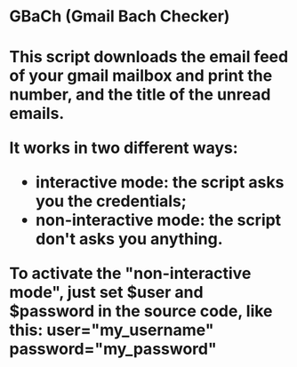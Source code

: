 <h1>GBaCh (Gmail Bach Checker) <h1> <h3is a Bash script that shows you how many unread
emails you have, and their title.</h3>

This script downloads the email feed of your gmail mailbox and print
the number, and the title of the unread emails.



It works in two different ways:
- interactive mode: the script asks you the credentials;
- non-interactive mode: the script don't asks you anything.

To activate the "non-interactive mode", just set $user
and $password in the source code, like this:
<b>user="my_username"<br /></b>
<b>password="my_password"</b>
